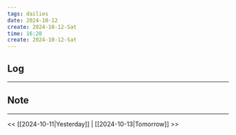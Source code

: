 ```yaml
---
tags: dailies  
date: 2024-10-12
create: 2024-10-12-Sat
time: 16:28
create: 2024-10-12-Sat
---
```

## Log
---


## Note
---


<< [[2024-10-11|Yesterday]] | [[2024-10-13|Tomorrow]] >>